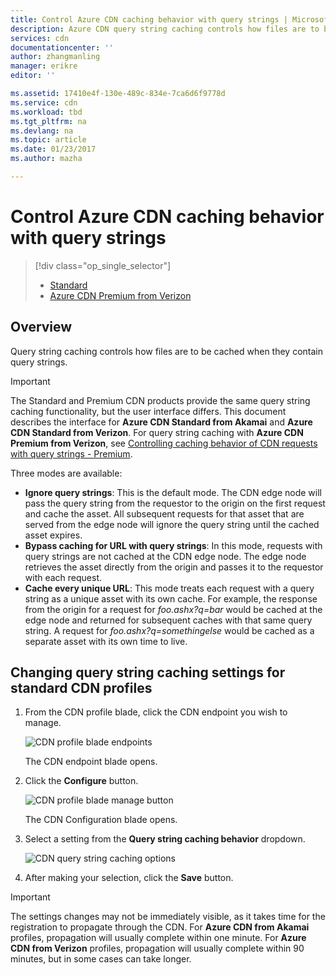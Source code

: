 ```yaml
---
title: Control Azure CDN caching behavior with query strings | Microsoft Docs
description: Azure CDN query string caching controls how files are to be cached when they contain query strings.
services: cdn
documentationcenter: ''
author: zhangmanling
manager: erikre
editor: ''

ms.assetid: 17410e4f-130e-489c-834e-7ca6d6f9778d
ms.service: cdn
ms.workload: tbd
ms.tgt_pltfrm: na
ms.devlang: na
ms.topic: article
ms.date: 01/23/2017
ms.author: mazha

---
```

# Control Azure CDN caching behavior with query strings
> [!div class="op_single_selector"]
> * [Standard](cdn-query-string.md)
> * [Azure CDN Premium from Verizon](cdn-query-string-premium.md)
> 
> 

## Overview
Query string caching controls how files are to be cached when they contain query strings.

> [!IMPORTANT]
> The Standard and Premium CDN products provide the same query string caching functionality, but the user interface differs.  This document describes the interface for **Azure CDN Standard from Akamai** and **Azure CDN Standard from Verizon**.  For query string caching with **Azure CDN Premium from Verizon**, see [Controlling caching behavior of CDN requests with query strings - Premium](cdn-query-string-premium.md).
> 
> 

Three modes are available:

* **Ignore query strings**:  This is the default mode.  The CDN edge node will pass the query string from the requestor to the origin on the first request and cache the asset.  All subsequent requests for that asset that are served from the edge node will ignore the query string until the cached asset expires.
* **Bypass caching for URL with query strings**:  In this mode, requests with query strings are not cached at the CDN edge node.  The edge node retrieves the asset directly from the origin and passes it to the requestor with each request.
* **Cache every unique URL**:  This mode treats each request with a query string as a unique asset with its own cache.  For example, the response from the origin for a request for *foo.ashx?q=bar* would be cached at the edge node and returned for subsequent caches with that same query string.  A request for *foo.ashx?q=somethingelse* would be cached as a separate asset with its own time to live.

## Changing query string caching settings for standard CDN profiles
1. From the CDN profile blade, click the CDN endpoint you wish to manage.
   
    ![CDN profile blade endpoints](./media/cdn-query-string/cdn-endpoints.png)
   
    The CDN endpoint blade opens.
2. Click the **Configure** button.
   
    ![CDN profile blade manage button](./media/cdn-query-string/cdn-config-btn.png)
   
    The CDN Configuration blade opens.
3. Select a setting from the **Query string caching behavior** dropdown.
   
    ![CDN query string caching options](./media/cdn-query-string/cdn-query-string.png)
4. After making your selection, click the **Save** button.

> [!IMPORTANT]
> The settings changes may not be immediately visible, as it takes time for the registration to propagate through the CDN.  For <b>Azure CDN from Akamai</b> profiles, propagation will usually complete within one minute.  For <b>Azure CDN from Verizon</b> profiles, propagation will usually complete within 90 minutes, but in some cases can take longer.
> 
> 

